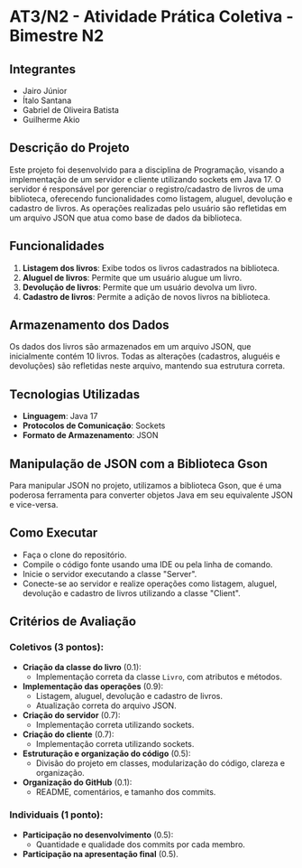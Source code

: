 # AT3/N2 - Atividade Prática Coletiva - Bimestre N2

## Integrantes
- Jairo Júnior
- Ítalo Santana
- Gabriel de Oliveira Batista
- Guilherme Akio


## Descrição do Projeto

Este projeto foi desenvolvido para a disciplina de Programação, visando a implementação de um servidor e cliente utilizando sockets em Java 17. O servidor é responsável por gerenciar o registro/cadastro de livros de uma biblioteca, oferecendo funcionalidades como listagem, aluguel, devolução e cadastro de livros. As operações realizadas pelo usuário são refletidas em um arquivo JSON que atua como base de dados da biblioteca.

## Funcionalidades

1. **Listagem dos livros**: Exibe todos os livros cadastrados na biblioteca.
2. **Aluguel de livros**: Permite que um usuário alugue um livro.
3. **Devolução de livros**: Permite que um usuário devolva um livro.
4. **Cadastro de livros**: Permite a adição de novos livros na biblioteca.

## Armazenamento dos Dados

Os dados dos livros são armazenados em um arquivo JSON, que inicialmente contém 10 livros. Todas as alterações (cadastros, aluguéis e devoluções) são refletidas neste arquivo, mantendo sua estrutura correta.

## Tecnologias Utilizadas
- **Linguagem**: Java 17
- **Protocolos de Comunicação**: Sockets
- **Formato de Armazenamento**: JSON

## Manipulação de JSON com a Biblioteca Gson
Para manipular JSON no projeto, utilizamos a biblioteca Gson, que é uma poderosa ferramenta para converter objetos Java em seu equivalente JSON e vice-versa.

## Como Executar
- Faça o clone do repositório.
- Compile o código fonte usando uma IDE ou pela linha de comando.
- Inicie o servidor executando a classe "Server".
- Conecte-se ao servidor e realize operações como listagem, aluguel, devolução e cadastro de livros utilizando a classe "Client".

## Critérios de Avaliação

### Coletivos (3 pontos):

- **Criação da classe do livro** (0.1):
    - Implementação correta da classe `Livro`, com atributos e métodos.
- **Implementação das operações** (0.9):
    - Listagem, aluguel, devolução e cadastro de livros.
    - Atualização correta do arquivo JSON.
- **Criação do servidor** (0.7):
    - Implementação correta utilizando sockets.
- **Criação do cliente** (0.7):
    - Implementação correta utilizando sockets.
- **Estruturação e organização do código** (0.5):
    - Divisão do projeto em classes, modularização do código, clareza e organização.
- **Organização do GitHub** (0.1):
    - README, comentários, e tamanho dos commits.

### Individuais (1 ponto):

- **Participação no desenvolvimento** (0.5):
    - Quantidade e qualidade dos commits por cada membro.
- **Participação na apresentação final** (0.5).
